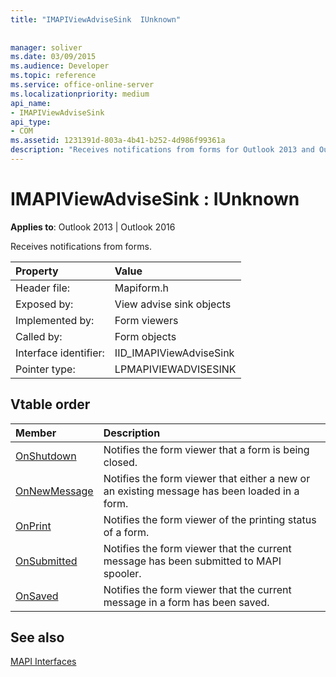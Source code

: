 ```yaml
---
title: "IMAPIViewAdviseSink  IUnknown"
 
 
manager: soliver
ms.date: 03/09/2015
ms.audience: Developer
ms.topic: reference
ms.service: office-online-server
ms.localizationpriority: medium
api_name:
- IMAPIViewAdviseSink
api_type:
- COM
ms.assetid: 1231391d-803a-4b41-b252-4d986f99361a
description: "Receives notifications from forms for Outlook 2013 and Outlook 2016."
---
```


# IMAPIViewAdviseSink : IUnknown

  
  
**Applies to**: Outlook 2013 | Outlook 2016 
  
Receives notifications from forms. 
  
|Property |Value |
|:-----|:-----|
|Header file:  <br/> |Mapiform.h  <br/> |
|Exposed by:  <br/> |View advise sink objects  <br/> |
|Implemented by:  <br/> |Form viewers  <br/> |
|Called by:  <br/> |Form objects  <br/> |
|Interface identifier:  <br/> |IID_IMAPIViewAdviseSink  <br/> |
|Pointer type:  <br/> |LPMAPIVIEWADVISESINK  <br/> |
   
## Vtable order

|Member |Description |
|:-----|:-----|
|[OnShutdown](imapiviewadvisesink-onshutdown.md) <br/> |Notifies the form viewer that a form is being closed. |
|[OnNewMessage](imapiviewadvisesink-onnewmessage.md) <br/> |Notifies the form viewer that either a new or an existing message has been loaded in a form. |
|[OnPrint](imapiviewadvisesink-onprint.md) <br/> |Notifies the form viewer of the printing status of a form. |
|[OnSubmitted](imapiviewadvisesink-onsubmitted.md) <br/> |Notifies the form viewer that the current message has been submitted to MAPI spooler. |
|[OnSaved](imapiviewadvisesink-onsaved.md) <br/> |Notifies the form viewer that the current message in a form has been saved. |
   
## See also



[MAPI Interfaces](mapi-interfaces.md)

